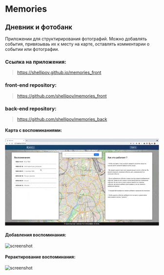 # Memories

## Дневник и фотобанк

Приложении для структирирования фотографий. Можно добавлять события, привязываь их к месту на карте, оставлять комментарии о событии или фотографии.


### Ссылка на приложения:
> https://shellipov.github.io/memories_front

### front-end repository: 
> https://github.com/shellipov/memories_front

### back-end repository: 
> https://github.com/shellipov/memories_back


#### Карта с воспоминаниями:

![screenshot](readme-assets/screen_1.gif)

#### Добавления воспоминания:

![screenshot](readme-assets/screen_2.gif)
#### Рерактирование воспоминания:

![screenshot](readme-assets/screen_2.gif)
